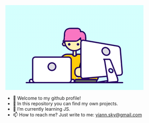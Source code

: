 ![alt-text](https://github.com/snjamsen/snjamsen/blob/main/my.gif?raw=true)
- 👋 Welcome to my github profile!
- 👀 In this repository you can find my own projects.
- 🌱 I’m currently learning JS.
- 📫 How to reach me? Just write to me: yiann.sky@gmail.com
